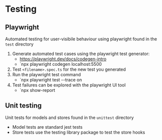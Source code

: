# Testing

## Playwright

Automated testing for user-visibile behaviour using playwright found in the `test` directory

1. Generate automated test cases using the playwright test generator:
   - https://playwright.dev/docs/codegen-intro
   - `npx playwright codegen localhost:5500
2. Test `<filename>.spec.ts` for the new test you generated
3. Run the playwright test command
   - `npx playwright test --trace on
4. Test failures can be explored with the playwright UI tool
   - `npx show-report

## Unit testing

Unit tests for models and stores found in the `unittest` directory

- Model tests are standard jest tests
- Store tests use the testing library package to test the store hooks
